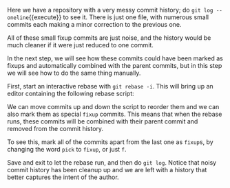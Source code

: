 Here we have a repository with a very messy commit history; do `git log --oneline`{{execute}} to see it. There is just one file, with numerous small commits each making a minor correction to the previous one.

All of these small fixup commits are just noise, and the history would be much cleaner if it were just reduced to one commit.

In the next step, we will see how these commits could have been marked as fixups and automatically combined with the parent commits, but in this step we will see how to do the same thing manually.

First, start an interactive rebase with `git rebase -i`. This will bring up an editor containing the following rebase script:

We can move commits up and down the script to reorder them and we can also mark them as special `fixup` commits. This means that when the rebase runs, these commits will be combined with their parent commit and removed from the commit history.

To see this, mark all of the commits apart from the last one as `fixup`s, by changing the word `pick` to `fixup`, or just `f`.

Save and exit to let the rebase run, and then do `git log`. Notice that noisy commit history has been cleanup up and we are left with a history that better captures the intent of the author.
